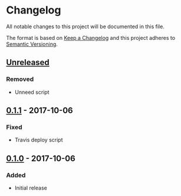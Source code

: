 # Changelog

All notable changes to this project will be documented in this file.

The format is based on [Keep a Changelog](http://keepachangelog.com/)
and this project adheres to [Semantic Versioning](http://semver.org/).

## [Unreleased][]
### Removed
- Unneed script

## [0.1.1][] - 2017-10-06
### Fixed
- Travis deploy script

## [0.1.0][] - 2017-10-06
### Added
- Initial release


[Unreleased]: https://github.com/madou/armory-component-ui/compare/v0.1.1...HEAD
[0.1.1]: https://github.com/madou/armory-component-ui/compare/v0.1.0...v0.1.1
[0.1.0]: https://github.com/madou/armory-component-ui/tree/v0.1.0
